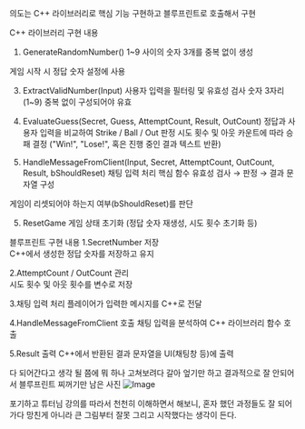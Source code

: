 의도는 C++ 라이브러리로 핵심 기능 구현하고 블루프린트로 호출해서 구현

C++ 라이브러리 구현 내용

1. GenerateRandomNumber()
1~9 사이의 숫자 3개를 중복 없이 생성

게임 시작 시 정답 숫자 설정에 사용

3. ExtractValidNumber(Input)
사용자 입력을 필터링 및 유효성 검사
숫자 3자리(1~9) 중복 없이 구성되어야 유효

4. EvaluateGuess(Secret, Guess, AttemptCount, Result, OutCount)
정답과 사용자 입력을 비교하여 Strike / Ball / Out 판정
시도 횟수 및 아웃 카운트에 따라 승패 결정 ("Win!", "Lose!", 혹은 진행 중인 결과 텍스트 반환)

5. HandleMessageFromClient(Input, Secret, AttemptCount, OutCount, Result, bShouldReset)
채팅 입력 처리 핵심 함수
유효성 검사 → 판정 → 결과 문자열 구성

게임이 리셋되어야 하는지 여부(bShouldReset)를 판단

5. ResetGame
게임 상태 초기화 (정답 숫자 재생성, 시도 횟수 초기화 등)

블루프린트 구현 내용
1.SecretNumber 저장	
C++에서 생성한 정답 숫자를 저장하고 유지

2.AttemptCount / OutCount 관리	
시도 횟수 및 아웃 횟수를 변수로 저장

3.채팅 입력 처리
플레이어가 입력한 메시지를 C++로 전달

4.HandleMessageFromClient 호출
채팅 입력을 분석하여 C++ 라이브러리 함수 호출

5.Result 출력
C++에서 반환된 결과 문자열을 UI(채팅창 등)에 출력

다 되어간다고 생각 될 쯤에 뭐 하나 고쳐보려다 갈아 엎기만 하고
결과적으로 잘 안되어서 블루프린트 찌꺼기만 남은 사진
![Image](https://github.com/user-attachments/assets/60ffccf7-1e48-4e85-bf8f-c4757fc44c31)

포기하고 튜터님 강의를 따라서 천천히 이해하면서 해보니,  혼자 했던 과정들도 잘 되어가다 망친게 아니라 큰 그림부터 잘못 그리고 시작했다는 생각이 든다.
